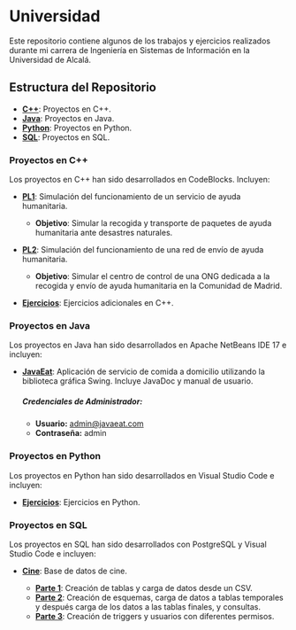 # Universidad

Este repositorio contiene algunos de los trabajos y ejercicios realizados durante mi carrera de Ingeniería en Sistemas de Información en la Universidad de Alcalá.

## Estructura del Repositorio

- [**C++**](C++): Proyectos en C++.
- [**Java**](Java): Proyectos en Java.
- [**Python**](Python): Proyectos en Python.
- [**SQL**](SQL): Proyectos en SQL.

### Proyectos en C++

Los proyectos en C++ han sido desarrollados en CodeBlocks. Incluyen:

- [**PL1**](C++/PL1): Simulación del funcionamiento de un servicio de ayuda humanitaria.
    - **Objetivo**: Simular la recogida y transporte de paquetes de ayuda humanitaria ante desastres naturales.

- [**PL2**](C++/PL2): Simulación del funcionamiento de una red de envío de ayuda humanitaria.
    - **Objetivo**: Simular el centro de control de una ONG dedicada a la recogida y envío de ayuda humanitaria en la Comunidad de Madrid.

- [**Ejercicios**](C++/Ejercicios): Ejercicios adicionales en C++.

### Proyectos en Java

Los proyectos en Java han sido desarrollados en Apache NetBeans IDE 17 e incluyen:

- [**JavaEat**](Java/JavaEat): Aplicación de servicio de comida a domicilio utilizando la biblioteca gráfica Swing. Incluye JavaDoc y manual de usuario.
    ##### Credenciales de Administrador:
    - **Usuario:** admin@javaeat.com
    - **Contraseña:** admin

### Proyectos en Python

Los proyectos en Python han sido desarrollados en Visual Studio Code e incluyen:

- [**Ejercicios**](Python): Ejercicios en Python.

### Proyectos en SQL

Los proyectos en SQL han sido desarrollados con PostgreSQL y Visual Studio Code e incluyen:

- [**Cine**](SQL/Cine): Base de datos de cine.
  
    - [**Parte 1**](SQL/Cine/PL1): Creación de tablas y carga de datos desde un CSV.
    - [**Parte 2**](SQL/Cine/PL2): Creación de esquemas, carga de datos a tablas temporales y después carga de los datos a las tablas finales, y consultas.
    - [**Parte 3**](SQL/Cine/PL3): Creación de triggers y usuarios con diferentes permisos.


